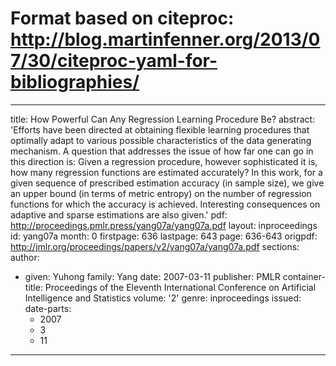 # Format based on citeproc: http://blog.martinfenner.org/2013/07/30/citeproc-yaml-for-bibliographies/
---
title: How Powerful Can Any Regression Learning Procedure Be?
abstract: 'Efforts have been directed at obtaining flexible learning procedures that
  optimally adapt to various possible characteristics of the data generating mechanism.
  A question that addresses the issue of how far one can go in this direction is:
  Given a regression procedure, however sophisticated it is, how many regression functions
  are estimated accurately? In this work, for a given sequence of prescribed estimation
  accuracy (in sample size), we give an upper bound (in terms of metric entropy) on
  the number of regression functions for which the accuracy is achieved. Interesting
  consequences on adaptive and sparse estimations are also given.'
pdf: http://proceedings.pmlr.press/yang07a/yang07a.pdf
layout: inproceedings
id: yang07a
month: 0
firstpage: 636
lastpage: 643
page: 636-643
origpdf: http://jmlr.org/proceedings/papers/v2/yang07a/yang07a.pdf
sections: 
author:
- given: Yuhong
  family: Yang
date: 2007-03-11
publisher: PMLR
container-title: Proceedings of the Eleventh International Conference on Artificial
  Intelligence and Statistics
volume: '2'
genre: inproceedings
issued:
  date-parts:
  - 2007
  - 3
  - 11
---
